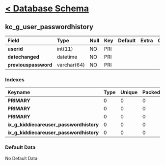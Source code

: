 # [< Database Schema](DatabaseSchema.md) #

## kc\_g\_user\_passwordhistory ##
| **Field** | Type | Null | Key | Default | Extra | Comment |
|:----------|:-----|:-----|:----|:--------|:------|:--------|
| **userid** | int(11) | NO   | PRI |         |       |         |
| **datechanged** | datetime | NO   | PRI |         |       |         |
| **previouspassword** | varchar(64) | NO   | PRI |         |       |         |


### Indexes ###
| **Keyname** | Type | Unique | Packed | Column | Seq | Cardinality | Collation | Null | Comment |
|:------------|:-----|:-------|:-------|:-------|:----|:------------|:----------|:-----|:--------|
| **PRIMARY** | 0    | 0      | 0      | userid | 1   |             | A         | 0    | 0       |
| **PRIMARY** | 0    | 0      | 0      | datechanged | 2   |             | A         | 0    | 0       |
| **PRIMARY** | 0    | 0      | 0      | previouspassword | 3   | 0           | A         | 0    | 0       |
| **ix\_g\_kiddiecareuser\_passwordhistory** | 0    | 0      | 0      | userid | 1   |             | A         | 0    | 0       |
| **ix\_g\_kiddiecareuser\_passwordhistory** | 0    | 0      | 0      | previouspassword | 2   | 0           | A         | 0    | 0       |


### Default Data ###
No Default Data
